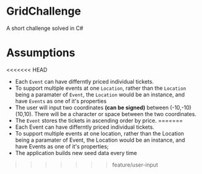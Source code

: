 # GridChallenge
A short challenge solved in C#

# Assumptions
<<<<<<< HEAD
- Each `Event` can have differntly priced individual tickets.
- To support multiple events at one `Location`, rather than the `Location` being a paramater of `Event`, the `Location` would be an instance, and have `Events` as one of it's properties
- The user will input two coordinates __(can be signed)__ between (-10,-10) (10,10). There will be a character or space between the two coordinates.
- The `Event` stores the tickets in ascending order by price.
=======
- Each Event can have differntly priced individual tickets.
- To support multiple events at one location, rather than the Location being a paramater of Event, the Location would be an instance, and have Events as one of it's properties;
- The application builds new seed data every time
>>>>>>> feature/user-input
